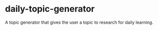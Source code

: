 # daily-topic-generator
A topic generator that gives the user a topic to research for daily learning.
